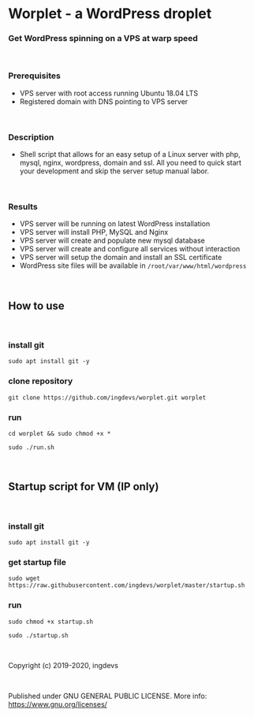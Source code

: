 # Worplet - a WordPress droplet
### Get WordPress spinning on a VPS at warp speed

&nbsp;

### Prerequisites

- VPS server with root access running Ubuntu 18.04 LTS
- Registered domain with DNS pointing to VPS server

&nbsp;

### Description

- Shell script that allows for an easy setup of a Linux server with php, mysql, nginx, wordpress, domain and ssl. All you need to quick start your development and skip the server setup manual labor.

&nbsp;

### Results

- VPS server will be running on latest WordPress installation
- VPS server will install PHP, MySQL and Nginx
- VPS server will create and populate new mysql database
- VPS server will create and configure all services without interaction
- VPS server will setup the domain and install an SSL certificate
- WordPress site files will be available in `/root/var/www/html/wordpress`

&nbsp;

## How to use

&nbsp;

### install git

`sudo apt install git -y`

### clone repository

`git clone https://github.com/ingdevs/worplet.git worplet`

### run

`cd worplet && sudo chmod +x *` 

`sudo ./run.sh`

&nbsp;

## Startup script for VM (IP only)

&nbsp;

### install git

`sudo apt install git -y`

### get startup file

`sudo wget https://raw.githubusercontent.com/ingdevs/worplet/master/startup.sh`

### run

`sudo chmod +x startup.sh` 

`sudo ./startup.sh`

&nbsp;
&nbsp;

Copyright (c) 2019-2020, ingdevs

&nbsp;

Published under GNU GENERAL PUBLIC LICENSE.
More info: https://www.gnu.org/licenses/
